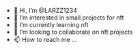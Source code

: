- 👋 Hi, I’m @LARZZ1234
- 👀 I’m interested in small projects for nft 
- 🌱 I’m currently learning nft
- 💞️ I’m looking to collaborate on nft projects
- 📫 How to reach me ...

<!---
LARZZ1234/LARZZ1234 is a ✨ special ✨ repository because its `README.md` (this file) appears on your GitHub profile.
You can click the Preview link to take a look at your changes.
--->
